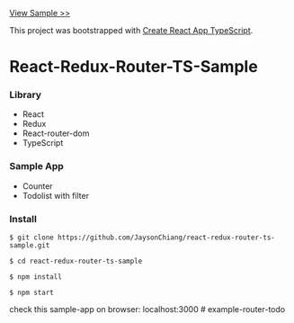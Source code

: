 [View Sample >>](https://htmlpreview.github.io/?https://github.com/JaysonChiang/react-redux-router-ts-sample/blob/master/build/index.html)

This project was bootstrapped with [Create React App TypeScript](https://github.com/wmonk/create-react-app-typescript).

# React-Redux-Router-TS-Sample

### Library
  - React
  - Redux
  - React-router-dom
  - TypeScript
  
### Sample App 
  - Counter
  - Todolist with filter

### Install

```
$ git clone https://github.com/JaysonChiang/react-redux-router-ts-sample.git 

$ cd react-redux-router-ts-sample

$ npm install

$ npm start
```

check this sample-app on browser: localhost:3000
#   e x a m p l e - r o u t e r - t o d o  
 